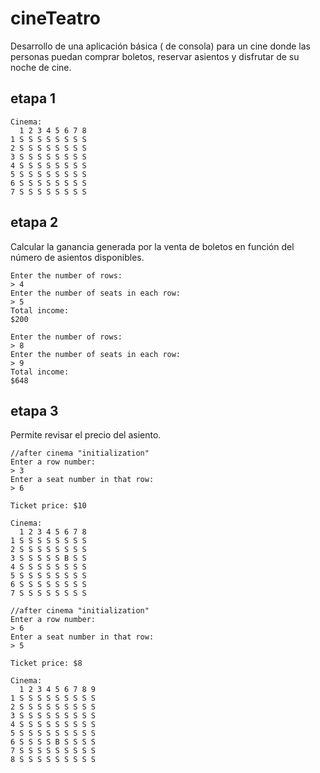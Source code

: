 # cineTeatro
Desarrollo de una aplicación básica ( de consola) para un cine donde las personas puedan comprar boletos, reservar asientos y disfrutar de su noche de cine.

## etapa 1
```
Cinema:
  1 2 3 4 5 6 7 8
1 S S S S S S S S
2 S S S S S S S S
3 S S S S S S S S
4 S S S S S S S S
5 S S S S S S S S
6 S S S S S S S S
7 S S S S S S S S
```
## etapa 2

Calcular la ganancia generada por la venta de boletos en función del número de asientos disponibles.
```
Enter the number of rows:
> 4
Enter the number of seats in each row:
> 5
Total income:
$200
```
```
Enter the number of rows:
> 8
Enter the number of seats in each row:
> 9
Total income:
$648
```
## etapa 3

Permite revisar el precio del asiento.
```
//after cinema "initialization"
Enter a row number:
> 3
Enter a seat number in that row:
> 6

Ticket price: $10

Cinema:
  1 2 3 4 5 6 7 8
1 S S S S S S S S
2 S S S S S S S S
3 S S S S S B S S
4 S S S S S S S S
5 S S S S S S S S
6 S S S S S S S S
7 S S S S S S S S
```
```
//after cinema "initialization"
Enter a row number:
> 6
Enter a seat number in that row:
> 5

Ticket price: $8

Cinema:
  1 2 3 4 5 6 7 8 9
1 S S S S S S S S S
2 S S S S S S S S S
3 S S S S S S S S S
4 S S S S S S S S S
5 S S S S S S S S S
6 S S S S B S S S S
7 S S S S S S S S S
8 S S S S S S S S S
```
